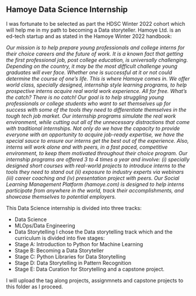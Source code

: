 ## Hamoye Data Science Internship

I was fortunate to be selected as part the HDSC Winter 2022 cohort which will help me in my path to becoming a Data storyteller. Hamoye Ltd. is an ed-tech startup and as stated in the Hamoye Winter 2022 handbook:

*Our mission is to help prepare young professionals and college interns for their choice
careers and the future of work. It is a known fact that getting the first professional job,
post college education, is universally challenging. Depending on the country, it may be
the most difficult challenge young graduates will ever face. Whether one is successful at
it or not could determine the course of one’s life. This is where Hamoye comes in. We
offer world class, specially designed, internship style learning programs, to help
prospective interns acquire real world work experience. All for free. What’s the catch?
There is no catch! Our goal is to help struggling young professionals or college
students who want to set themselves up for success with some of the tools they need to
differentiate themselves in the tough tech job market.
Our internship programs simulate the real work environment, while cutting out all of the
unnecessary distractions that come with traditional internships. Not only do we have the
capacity to provide everyone with an opportunity to acquire job-ready expertise, we
have the special sauce to ensure our interns get the best out of the experience. Also,
interns will work alone and with peers, in a fast paced, competitive environment, to keep
them motivated throughout their choice program.
Our internship programs are offered 3 to 4 times a year and involve:
(i) specially designed short courses with real-world projects to introduce interns to the
tools they need to stand out
(ii) exposure to industry experts via webinars
(iii) career coaching and
(iv) presentation project with peers.
Our Social Learning Management Platform (hamoye.com) is designed to help interns
participate from anywhere in the world, track their accomplishments, and showcase
themselves to potential employers.*

This Data Science internship is divided into three tracks:
* Data Science
* MLOps/Data Engineering
* Data Storytelling
I chose the Data storytelling track which and the curriculum is divided into five stages: 
* Stage A: Introduction to Python for Machine Learning 
* Stage B: Becoming a Data Storyteller
* Stage C: Python Libraries for Data Storytelling
* Stage D: Data Storytelling in Pattern Recognition
* Stage E: Data Curation for Storytelling and a capstone project.

I will upload the tag along projects, assignmnets and capstone projects to this folder as I proceed.

